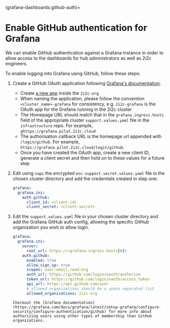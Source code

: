 (grafana-dashboards:github-auth)=
# Enable GitHub authentication for Grafana

We can enable GitHub authentication against a Grafana instance in order to allow access to the dashboards for hub administrators as well as 2i2c engineers.

To enable logging into Grafana using GitHub, follow these steps:

1. Create a GitHub OAuth application following [Grafana's documentation](https://grafana.com/docs/grafana/latest/setup-grafana/configure-security/configure-authentication/github/#configure-github-oauth-application).
   - Create [a new app](https://github.com/organizations/2i2c-org/settings/applications/new) inside the `2i2c-org`.
   - When naming the application, please follow the convention `<cluster_name>-grafana` for consistency, e.g. `2i2c-grafana` is the OAuth app for the Grafana running in the 2i2c cluster
   - The Homepage URL should match that in the `grafana.ingress.hosts` field of the appropriate cluster `support.values.yaml` file in the `infrastructure` repo. For example, `ghttps://grafana.pilot.2i2c.cloud`
   - The authorisation callback URL is the homepage url appended with `/login/github`. For example, `https://grafana.pilot.2i2c.cloud/login/github`.
   - Once you have created the OAuth app, create a new client ID, generate a client secret and then hold on to these values for a future step

2. Edit using `sops` the encrypted `enc-support.secret.values.yaml` file in the chosen cluster directory and add the credentials created in step one:

   ```yaml
   grafana:
     grafana.ini:
       auth.github:
         client_id: <client-id>
         client_secret: <client-secret>
   ```

3. Edit the `support.values.yaml` file in your chosen cluster directory and add the Grafana GitHub auth config, allowing the specific GitHub organization you wish to allow login.

   ```yaml
   grafana:
     grafana.ini:
       server:
         root_url: https://<grafana.ingress.hosts[0]>
       auth.github:
         enabled: true
         allow_sign_up: true
         scopes: user:email,read:org
         auth_url: https://github.com/login/oauth/authorize
         token_url: https://github.com/login/oauth/access_token
         api_url: https://api.github.com/user
         # allowed_organizations should be a space separated list
         allowed_organizations: 2i2c-org
   ```

   ```{note}
   Checkout the [Grafana documentation](https://grafana.com/docs/grafana/latest/setup-grafana/configure-security/configure-authentication/github) for more info about authorizing users using other types of membership than GitHub organizations.
   ```
